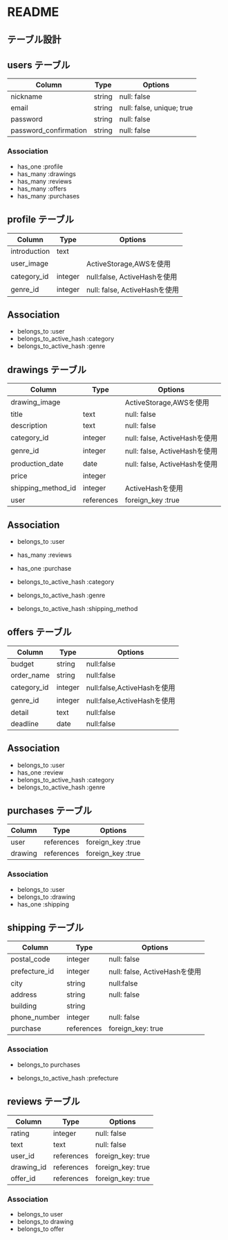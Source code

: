 # README

## テーブル設計

## users テーブル

|Column                 |Type     |Options                       |
|-----------------------|---------|------------------------------|
| nickname              | string  | null: false                  |
| email                 | string  | null: false, unique; true    |
| password              | string  | null: false                  |
| password_confirmation | string  | null: false                  |


### Association
- has_one  :profile
- has_many :drawings
- has_many :reviews
- has_many :offers
- has_many :purchases



## profile テーブル
|Column                 |Type     |Options                       |
|-----------------------|---------|------------------------------|
| introduction          | text    |                              |
| user_image            |         | ActiveStorage,AWSを使用       |
| category_id           | integer | null:false, ActiveHashを使用  |
| genre_id              | integer | null: false, ActiveHashを使用 |

## Association
- belongs_to :user
- belongs_to_active_hash :category
- belongs_to_active_hash :genre


## drawings テーブル
|Column              |Type        |Options                       |
|--------------------|------------|------------------------------|
| drawing_image      |            | ActiveStorage,AWSを使用       |
| title              | text       | null: false                  |
| description        | text       | null: false                  |
| category_id        | integer    | null: false, ActiveHashを使用 |
| genre_id           | integer    | null: false, ActiveHashを使用 |
| production_date    | date       | null: false, ActiveHashを使用 |
| price              | integer    |                              |
| shipping_method_id | integer    | ActiveHashを使用              |
| user               | references | foreign_key :true            |

## Association
- belongs_to :user
- has_many :reviews
- has_one :purchase

- belongs_to_active_hash :category
- belongs_to_active_hash :genre
- belongs_to_active_hash :shipping_method

## offers テーブル
|Column             |Type          |Options                      |
|-------------------|--------------|-----------------------------|
| budget            | string       | null:false                  |
| order_name        | string       | null:false                  |
| category_id       | integer      | null:false,ActiveHashを使用  |
| genre_id          | integer      | null:false,ActiveHashを使用  |
| detail            | text         | null:false                  |
| deadline          | date         | null:false                  |

## Association
- belongs_to :user
- has_one :review
- belongs_to_active_hash :category
- belongs_to_active_hash :genre

## purchases テーブル

|Column   |Type        |Options                    |
|---------|------------|---------------------------|
| user    | references | foreign_key :true         |
| drawing | references | foreign_key :true         |

### Association
- belongs_to :user
- belongs_to :drawing
- has_one :shipping

## shipping テーブル

|Column         |Type        |Options                       |
|---------------|------------|------------------------------|
| postal_code   | integer    | null: false                  |
| prefecture_id | integer    | null: false, ActiveHashを使用 |
| city          | string     | null:false                   |
| address       | string     | null: false                  |
| building      | string     |                              |
| phone_number  | integer    | null: false                  |
| purchase      | references | foreign_key: true            |


### Association
- belongs_to purchases

- belongs_to_active_hash :prefecture

## reviews テーブル

|Column        |Type         |Options                   |
|--------------|-------------|--------------------------|
| rating       | integer     | null: false              |
| text         | text        | null: false              |
| user_id      | references  | foreign_key: true        |
| drawing_id   | references  | foreign_key: true        |
| offer_id     | references  | foreign_key: true        |

### Association
- belongs_to user
- belongs_to drawing
- belongs_to offer
